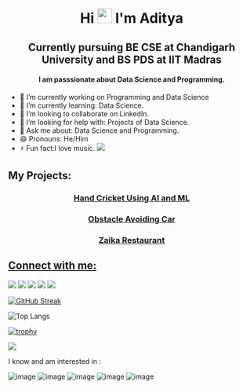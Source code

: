 <h1 align="center">Hi <img src="https://raw.githubusercontent.com/MartinHeinz/MartinHeinz/master/wave.gif" width="30px"> I'm Aditya</h1>

<h2 align="center">Currently pursuing BE CSE at Chandigarh University and BS PDS at IIT Madras</h2>

<h4 align="center"> I am passsionate about Data Science and Programming.</h4>

- 🔭 I’m currently working on Programming and Data Science
- 🌱 I’m currently learning: Data Science.
- 🤗 I’m looking to collaborate on LinkedIn.
- 🤔 I’m looking for help with: Projects of Data Science.
- 💬 Ask me about: Data Science and Programming.
- 😄 Pronouns: He/Him
- ⚡ Fun fact:I love music.
![](https://visitor-badge.laobi.icu/badge?page_id=Adinarayanreloaded.Adinarayanreloaded)

## My Projects:

<h3 align="center"><a href="https://www.linkedin.com/feed/update/urn:li:activity:6758670408322494464">Hand Cricket Using AI and ML</h3>

<h3 align="center"><a href="https://www.linkedin.com/feed/update/urn:li:activity:6798576503119495168">Obstacle Avoiding Car</h3>
  
<h3 align="center"><a href="https://www.linkedin.com/feed/update/urn:li:activity:6822094927632093184">Zaika Restaurant</h3>

## Connect with me:
<p align="left">

<a href = "https://www.linkedin.com/in/adityanarayansharma/"><img src="https://img.icons8.com/fluent/48/000000/linkedin.png"/></a>
<a href = "https://github.com/Adinarayanreloaded/"><img src="https://img.icons8.com/ios-filled/50/000000/github.png"/></a>
<a href = "https://www.instagram.com/adityansharma5/"><img src="https://img.icons8.com/fluency/48/000000/instagram-new.png"/></a>
<a href = "https://www.hackerrank.com/Adinarayanhr05"><img src="https://img.icons8.com/windows/32/000000/hackerrank.png"/></a>
<a href = "https://www.codechef.com/users/adicc05"><img src="https://img.icons8.com/ios/50/000000/codechef.png"/></a>


[![GitHub Streak](https://github-readme-streak-stats.herokuapp.com/?user=Adinarayanreloaded)](https://git.io/streak-stats) 

![Top Langs](https://github-readme-stats.vercel.app/api/top-langs/?username=Adinarayanreloaded&theme=tokyonight)

[![trophy](https://github-profile-trophy.vercel.app/?username=Adinarayanreloaded&theme=onedark)](https://github.com/ryo-ma/github-profile-trophy)

<img src="https://github-readme-stats.vercel.app/api?username=Adinarayanreloaded&&show_icons=true&title_color=ffffff&icon_color=bb2acf&text_color=daf7dc&bg_color=151515">

I know and am interested in :

![image](https://user-images.githubusercontent.com/37697073/119342823-3fc56100-bcb3-11eb-873a-499e74a8ae30.png)
![image](https://user-images.githubusercontent.com/37697073/119342837-4653d880-bcb3-11eb-9f0c-3fdea135b7fd.png)
![image](https://user-images.githubusercontent.com/37697073/119342902-54a1f480-bcb3-11eb-924e-6e32852e230b.png)
![image](https://user-images.githubusercontent.com/37697073/119342921-5bc90280-bcb3-11eb-924c-50e6a39bf1a8.png)
![image](https://user-images.githubusercontent.com/37697073/119342985-713e2c80-bcb3-11eb-9a60-6a1549cc71a8.png)

